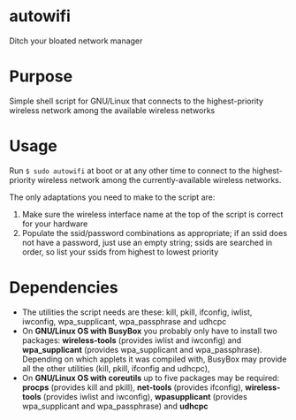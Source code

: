 # autowifi
Ditch your bloated network manager

# Purpose
Simple shell script for GNU/Linux that connects to the highest-priority wireless network among the available wireless networks

# Usage
Run `$ sudo autowifi` at boot or at any other time to connect to the highest-priority wireless network among the currently-available wireless networks.

The only adaptations you need to make to the script are:
1. Make sure the wireless interface name at the top of the script is correct for your hardware
2. Populate the ssid/password combinations as appropriate; if an ssid does not have a password, just use an empty string; ssids are searched in order, so list your ssids from highest to lowest priority

# Dependencies
- The utilities the script needs are these: kill, pkill, ifconfig, iwlist, iwconfig, wpa_supplicant, wpa_passphrase and udhcpc
- On **GNU/Linux OS with BusyBox** you probably only have to install two packages: **wireless-tools** (provides iwlist and iwconfig) and **wpa_supplicant** (provides wpa_supplicant and wpa_passphrase). Depending on which applets it was compiled with, BusyBox may provide all the other utilities (kill, pkill, ifconfig and udhcpc),
- On **GNU/Linux OS with coreutils** up to five packages may be required: **procps** (provides kill and pkill), **net-tools** (provides ifconfig), **wireless-tools** (provides iwlist and iwconfig), **wpasupplicant** (provides wpa_supplicant and wpa_passphrase) and **udhcpc**
